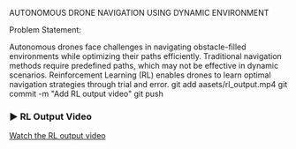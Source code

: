 AUTONOMOUS DRONE NAVIGATION USING DYNAMIC ENVIRONMENT

Problem Statement:

Autonomous drones face challenges in navigating obstacle-filled environments while optimizing their paths efficiently. Traditional navigation methods require predefined paths, which may not be effective in dynamic scenarios. Reinforcement Learning (RL) enables drones to learn optimal navigation strategies through trial and error.
git add aasets/rl_output.mp4
git commit -m "Add RL output video"
git push

### ▶️ RL Output Video
[Watch the RL output video](assets/rl_output.mp4)









